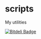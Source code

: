 scripts
=======

My utilities


[![Bitdeli Badge](https://d2weczhvl823v0.cloudfront.net/lorello/scripts/trend.png)](https://bitdeli.com/free "Bitdeli Badge")

